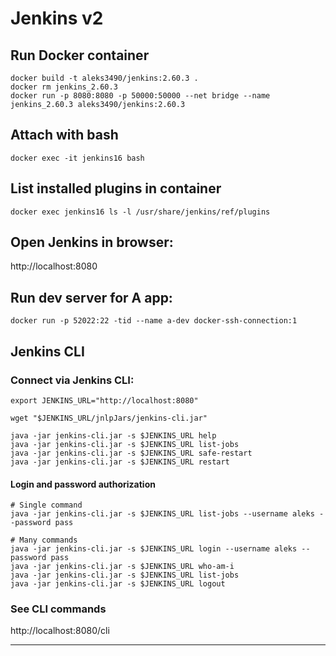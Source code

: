 # Jenkins v2
## Run Docker container
```
docker build -t aleks3490/jenkins:2.60.3 .
docker rm jenkins_2.60.3
docker run -p 8080:8080 -p 50000:50000 --net bridge --name jenkins_2.60.3 aleks3490/jenkins:2.60.3
```
## Attach with bash
`docker exec -it jenkins16 bash`

## List installed plugins in container
`docker exec jenkins16 ls -l /usr/share/jenkins/ref/plugins`

## Open Jenkins in browser:
http://localhost:8080

## Run dev server for A app:
`docker run -p 52022:22 -tid --name a-dev docker-ssh-connection:1`

## Jenkins CLI
### Connect via Jenkins CLI:
```
export JENKINS_URL="http://localhost:8080"

wget "$JENKINS_URL/jnlpJars/jenkins-cli.jar"

java -jar jenkins-cli.jar -s $JENKINS_URL help
java -jar jenkins-cli.jar -s $JENKINS_URL list-jobs
java -jar jenkins-cli.jar -s $JENKINS_URL safe-restart
java -jar jenkins-cli.jar -s $JENKINS_URL restart
```

#### Login and password authorization
```
# Single command
java -jar jenkins-cli.jar -s $JENKINS_URL list-jobs --username aleks --password pass

# Many commands
java -jar jenkins-cli.jar -s $JENKINS_URL login --username aleks --password pass
java -jar jenkins-cli.jar -s $JENKINS_URL who-am-i
java -jar jenkins-cli.jar -s $JENKINS_URL list-jobs
java -jar jenkins-cli.jar -s $JENKINS_URL logout
```

### See CLI commands
http://localhost:8080/cli
***
